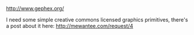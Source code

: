 http://www.gephex.org/

I need some simple creative commons licensed graphics primitives, there's a post about it here: http://mewantee.com/request/4